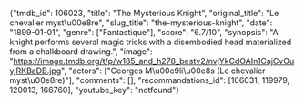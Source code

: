 {"tmdb_id": 106023, "title": "The Mysterious Knight", "original_title": "Le chevalier myst\u00e8re", "slug_title": "the-mysterious-knight", "date": "1899-01-01", "genre": ["Fantastique"], "score": "6.7/10", "synopsis": "A knight performs several magic tricks with a disembodied head materialized from a chalkboard drawing.", "image": "https://image.tmdb.org/t/p/w185_and_h278_bestv2/nvjYkCdOAIn1CajCvOuyjRKBaDB.jpg", "actors": ["Georges M\u00e9li\u00e8s (Le chevalier myst\u00e8re)"], "comments": [], "recommandations_id": [106031, 119979, 120013, 166760], "youtube_key": "notfound"}